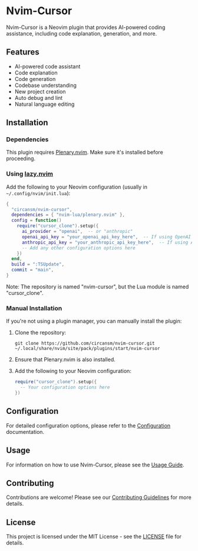 # Nvim-Cursor

Nvim-Cursor is a Neovim plugin that provides AI-powered coding assistance, including code explanation, generation, and more.

## Features

- AI-powered code assistant
- Code explanation
- Code generation
- Codebase understanding
- New project creation
- Auto debug and lint
- Natural language editing

## Installation

### Dependencies

This plugin requires [Plenary.nvim](https://github.com/nvim-lua/plenary.nvim). Make sure it's installed before proceeding.

### Using [lazy.nvim](https://github.com/folke/lazy.nvim)

Add the following to your Neovim configuration (usually in `~/.config/nvim/init.lua`):

```lua
{
  "circansm/nvim-cursor",
  dependencies = { "nvim-lua/plenary.nvim" },
  config = function()
    require("cursor_clone").setup({
      ai_provider = "openai",  -- or "anthropic"
      openai_api_key = "your_openai_api_key_here",  -- If using OpenAI
      anthropic_api_key = "your_anthropic_api_key_here",  -- If using Anthropic
      -- Add any other configuration options here
    })
  end,
  build = ":TSUpdate",
  commit = "main",
}
```

Note: The repository is named "nvim-cursor", but the Lua module is named "cursor_clone".

### Manual Installation

If you're not using a plugin manager, you can manually install the plugin:

1. Clone the repository:
   ```
   git clone https://github.com/circansm/nvim-cursor.git ~/.local/share/nvim/site/pack/plugins/start/nvim-cursor
   ```

2. Ensure that Plenary.nvim is also installed.

3. Add the following to your Neovim configuration:
   ```lua
   require("cursor_clone").setup({
     -- Your configuration options here
   })
   ```

## Configuration

For detailed configuration options, please refer to the [Configuration](docs/CONFIGURATION.md) documentation.

## Usage

For information on how to use Nvim-Cursor, please see the [Usage Guide](docs/USAGE.md).

## Contributing

Contributions are welcome! Please see our [Contributing Guidelines](CONTRIBUTING.md) for more details.

## License

This project is licensed under the MIT License - see the [LICENSE](LICENSE) file for details.
